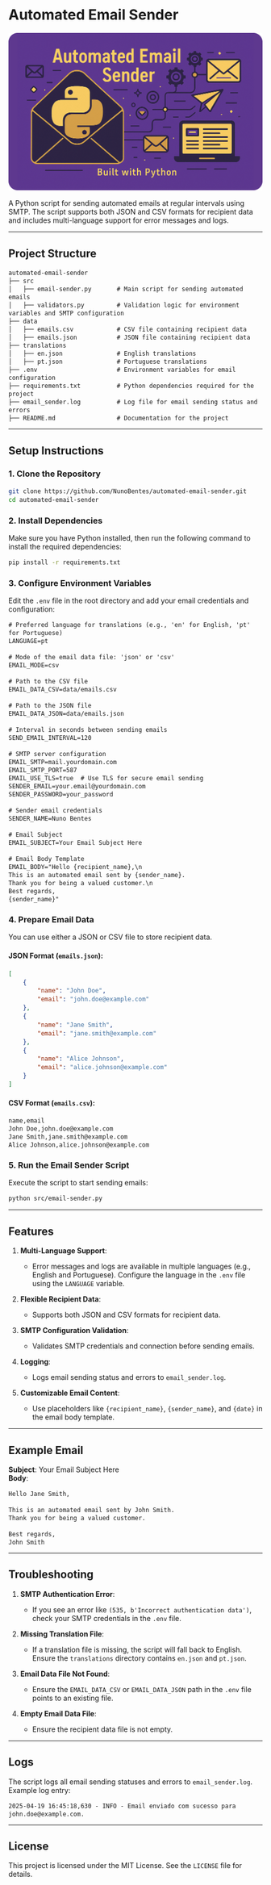 # Automated Email Sender

![Automated Email Sender](automated-email-sender.png "Automated Email Sender")

A Python script for sending automated emails at regular intervals using SMTP. The script supports both JSON and CSV formats for recipient data and includes multi-language support for error messages and logs.

---

## Project Structure

```
automated-email-sender
├── src
│   ├── email-sender.py       # Main script for sending automated emails
│   ├── validators.py         # Validation logic for environment variables and SMTP configuration
├── data
│   ├── emails.csv            # CSV file containing recipient data
│   ├── emails.json           # JSON file containing recipient data
├── translations
│   ├── en.json               # English translations
│   ├── pt.json               # Portuguese translations
├── .env                      # Environment variables for email configuration
├── requirements.txt          # Python dependencies required for the project
├── email_sender.log          # Log file for email sending status and errors
├── README.md                 # Documentation for the project
```

---

## Setup Instructions

### 1. **Clone the Repository**
```bash
git clone https://github.com/NunoBentes/automated-email-sender.git
cd automated-email-sender
```

### 2. **Install Dependencies**
Make sure you have Python installed, then run the following command to install the required dependencies:
```bash
pip install -r requirements.txt
```

### 3. **Configure Environment Variables**
Edit the `.env` file in the root directory and add your email credentials and configuration:
```properties
# Preferred language for translations (e.g., 'en' for English, 'pt' for Portuguese)
LANGUAGE=pt

# Mode of the email data file: 'json' or 'csv'
EMAIL_MODE=csv

# Path to the CSV file
EMAIL_DATA_CSV=data/emails.csv

# Path to the JSON file
EMAIL_DATA_JSON=data/emails.json

# Interval in seconds between sending emails
SEND_EMAIL_INTERVAL=120

# SMTP server configuration
EMAIL_SMTP=mail.yourdomain.com
EMAIL_SMTP_PORT=587
EMAIL_USE_TLS=true  # Use TLS for secure email sending
SENDER_EMAIL=your.email@yourdomain.com
SENDER_PASSWORD=your_password

# Sender email credentials
SENDER_NAME=Nuno Bentes

# Email Subject
EMAIL_SUBJECT=Your Email Subject Here

# Email Body Template
EMAIL_BODY="Hello {recipient_name},\n
This is an automated email sent by {sender_name}.
Thank you for being a valued customer.\n
Best regards,
{sender_name}"
```

### 4. **Prepare Email Data**
You can use either a JSON or CSV file to store recipient data.

#### JSON Format (`emails.json`):
```json
[
    {
        "name": "John Doe",
        "email": "john.doe@example.com"
    },
    {
        "name": "Jane Smith",
        "email": "jane.smith@example.com"
    },
    {
        "name": "Alice Johnson",
        "email": "alice.johnson@example.com"
    }
]
```

#### CSV Format (`emails.csv`):
```csv
name,email
John Doe,john.doe@example.com
Jane Smith,jane.smith@example.com
Alice Johnson,alice.johnson@example.com
```

### 5. **Run the Email Sender Script**
Execute the script to start sending emails:
```bash
python src/email-sender.py
```

---

## Features

1. **Multi-Language Support**:
   - Error messages and logs are available in multiple languages (e.g., English and Portuguese). Configure the language in the `.env` file using the `LANGUAGE` variable.

2. **Flexible Recipient Data**:
   - Supports both JSON and CSV formats for recipient data.

3. **SMTP Configuration Validation**:
   - Validates SMTP credentials and connection before sending emails.

4. **Logging**:
   - Logs email sending status and errors to `email_sender.log`.

5. **Customizable Email Content**:
   - Use placeholders like `{recipient_name}`, `{sender_name}`, and `{date}` in the email body template.

---

## Example Email

**Subject**: Your Email Subject Here  
**Body**:
```
Hello Jane Smith,

This is an automated email sent by John Smith.
Thank you for being a valued customer.

Best regards,
John Smith
```

---

## Troubleshooting

1. **SMTP Authentication Error**:
   - If you see an error like `(535, b'Incorrect authentication data')`, check your SMTP credentials in the `.env` file.

2. **Missing Translation File**:
   - If a translation file is missing, the script will fall back to English. Ensure the `translations` directory contains `en.json` and `pt.json`.

3. **Email Data File Not Found**:
   - Ensure the `EMAIL_DATA_CSV` or `EMAIL_DATA_JSON` path in the `.env` file points to an existing file.

4. **Empty Email Data File**:
   - Ensure the recipient data file is not empty.

---

## Logs

The script logs all email sending statuses and errors to `email_sender.log`. Example log entry:
```
2025-04-19 16:45:18,630 - INFO - Email enviado com sucesso para john.doe@example.com.
```

---

## License

This project is licensed under the MIT License. See the `LICENSE` file for details.
